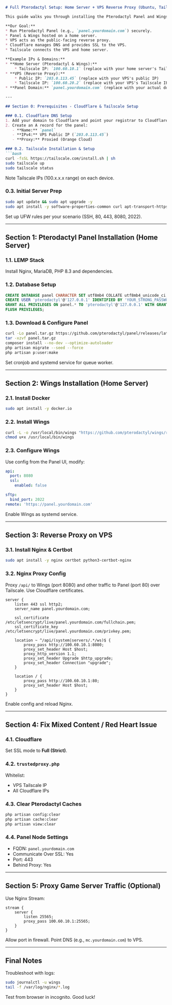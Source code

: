 ```markdown
# Full Pterodactyl Setup: Home Server + VPS Reverse Proxy (Ubuntu, Tailscale, Cloudflare)

This guide walks you through installing the Pterodactyl Panel and Wings daemon on a home server, making it securely accessible via a VPS reverse proxy. We'll use Tailscale for secure internal networking and Cloudflare for DNS and initial SSL.

**Our Goal:**
* Run Pterodactyl Panel (e.g., `panel.yourdomain.com`) securely.
* Panel & Wings hosted on a home server.
* VPS acts as the public-facing reverse proxy.
* Cloudflare manages DNS and provides SSL to the VPS.
* Tailscale connects the VPS and home server.

**Example IPs & Domains:**
* **Home Server (Pterodactyl & Wings):**
    * Tailscale IP: `100.60.10.1` (replace with your home server's Tailscale IP)
* **VPS (Reverse Proxy):**
    * Public IP: `203.0.113.45` (replace with your VPS's public IP)
    * Tailscale IP: `100.60.20.2` (replace with your VPS's Tailscale IP)
* **Panel Domain:** `panel.yourdomain.com` (replace with your actual domain)

---

## Section 0: Prerequisites - Cloudflare & Tailscale Setup

### 0.1. Cloudflare DNS Setup
1. Add your domain to Cloudflare and point your registrar to Cloudflare's nameservers.
2. Create an A record for the panel:
   - **Name:** `panel`
   - **IPv4:** VPS Public IP (`203.0.113.45`)
   - **Proxy:** Proxied (Orange Cloud)

### 0.2. Tailscale Installation & Setup
```bash
curl -fsSL https://tailscale.com/install.sh | sh
sudo tailscale up
sudo tailscale status
```
Note Tailscale IPs (100.x.x.x range) on each device.

### 0.3. Initial Server Prep
```bash
sudo apt update && sudo apt upgrade -y
sudo apt install -y software-properties-common curl apt-transport-https ca-certificates gnupg ufw
```
Set up UFW rules per your scenario (SSH, 80, 443, 8080, 2022).

---

## Section 1: Pterodactyl Panel Installation (Home Server)

### 1.1. LEMP Stack
Install Nginx, MariaDB, PHP 8.3 and dependencies.

### 1.2. Database Setup
```sql
CREATE DATABASE panel CHARACTER SET utf8mb4 COLLATE utf8mb4_unicode_ci;
CREATE USER 'pterodactyl'@'127.0.0.1' IDENTIFIED BY 'YOUR_STRONG_PASSWORD_HERE';
GRANT ALL PRIVILEGES ON panel.* TO 'pterodactyl'@'127.0.0.1' WITH GRANT OPTION;
FLUSH PRIVILEGES;
```

### 1.3. Download & Configure Panel
```bash
curl -Lo panel.tar.gz https://github.com/pterodactyl/panel/releases/latest/download/panel.tar.gz
tar -xzvf panel.tar.gz
composer install --no-dev --optimize-autoloader
php artisan migrate --seed --force
php artisan p:user:make
```

Set cronjob and systemd service for queue worker.

---

## Section 2: Wings Installation (Home Server)

### 2.1. Install Docker
```bash
sudo apt install -y docker.io
```

### 2.2. Install Wings
```bash
curl -L -o /usr/local/bin/wings "https://github.com/pterodactyl/wings/releases/latest/download/wings_linux_amd64"
chmod u+x /usr/local/bin/wings
```

### 2.3. Configure Wings
Use config from the Panel UI, modify:
```yaml
api:
  port: 8080
  ssl:
    enabled: false

sftp:
  bind_port: 2022
remote: 'https://panel.yourdomain.com'
```

Enable Wings as systemd service.

---

## Section 3: Reverse Proxy on VPS

### 3.1. Install Nginx & Certbot
```bash
sudo apt install -y nginx certbot python3-certbot-nginx
```

### 3.2. Nginx Proxy Config
Proxy `/api/` to Wings (port 8080) and other traffic to Panel (port 80) over Tailscale. Use Cloudflare certificates.

```nginx
server {
    listen 443 ssl http2;
    server_name panel.yourdomain.com;

    ssl_certificate /etc/letsencrypt/live/panel.yourdomain.com/fullchain.pem;
    ssl_certificate_key /etc/letsencrypt/live/panel.yourdomain.com/privkey.pem;

    location ~ ^/api/(system|servers/.*/ws)$ {
        proxy_pass http://100.60.10.1:8080;
        proxy_set_header Host $host;
        proxy_http_version 1.1;
        proxy_set_header Upgrade $http_upgrade;
        proxy_set_header Connection "upgrade";
    }

    location / {
        proxy_pass http://100.60.10.1:80;
        proxy_set_header Host $host;
    }
}
```

Enable config and reload Nginx.

---

## Section 4: Fix Mixed Content / Red Heart Issue

### 4.1. Cloudflare
Set SSL mode to **Full (Strict)**.

### 4.2. `trustedproxy.php`
Whitelist:
- VPS Tailscale IP
- All Cloudflare IPs

### 4.3. Clear Pterodactyl Caches
```bash
php artisan config:clear
php artisan cache:clear
php artisan view:clear
```

### 4.4. Panel Node Settings
- FQDN: `panel.yourdomain.com`
- Communicate Over SSL: Yes
- Port: 443
- Behind Proxy: Yes

---

## Section 5: Proxy Game Server Traffic (Optional)

Use Nginx Stream:
```nginx
stream {
    server {
        listen 25565;
        proxy_pass 100.60.10.1:25565;
    }
}
```
Allow port in firewall. Point DNS (e.g., `mc.yourdomain.com`) to VPS.

---

## Final Notes

Troubleshoot with logs:
```bash
sudo journalctl -u wings
tail -f /var/log/nginx/*.log
```

Test from browser in incognito. Good luck!
```

